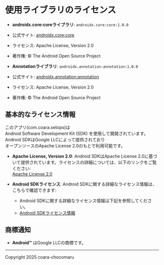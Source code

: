 # 使用ライブラリのライセンス
- **androidx.core:coreライブラリ**: `androidx.core:core:1.0.0`
- 公式サイト: [androidx.core:core](https://developer.android.com/jetpack/androidx/releases/core?hl=ja)
- ライセンス: Apache License, Version 2.0  
- 著作権: © The Android Open Source Project

- **Annotationライブラリ**: `androidx.annotation:annotation:1.0.0`
- 公式サイト: [androidx.annotation:annotation](https://developer.android.com/jetpack/androidx/releases/annotation?hl=ja)
- ライセンス: Apache License, Version 2.0  
- 著作権: © The Android Open Source Project


## 基本的なライセンス情報
このアプリ(com.coara.setops)は                        
Android Software Development Kit (SDK) を使用して開発されています。  
Android SDKはGoogle LLCによって提供されており  
オープンソースのApache License 2.0のもとで利用可能です。

- **Apache License, Version 2.0**: Android SDKはApache License 2.0に基づいて提供されています。ライセンスの詳細については、以下のリンクをご覧ください:  
  [Apache License 2.0](http://www.apache.org/licenses/LICENSE-2.0)

- **Android SDKライセンス**: Android SDKに関する詳細なライセンス情報は、こちらで確認できます:  
  - Android SDKに関する詳細なライセンス情報は下記を参照してください。
  - [Android SDKライセンス情報](https://developer.android.com/license)
## 商標通知

- **Android™** はGoogle LLCの商標です。
---
Copyright 2025 coara-chocomaru

